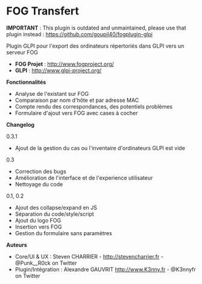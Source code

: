 FOG Transfert
============

**IMPORTANT** : This plugin is outdated and unmaintained, please use that plugin instead : https://github.com/goupil40/fogplugin-glpi

Plugin GLPI pour l'export des ordinateurs répertoriés dans GLPI vers un serveur FOG

* **FOG Projet** : http://www.fogproject.org/
* **GLPI** : http://www.glpi-project.org/

**Fonctionnalités**

 - Analyse de l'existant sur FOG
 - Comparaison par nom d'hôte et par adresse MAC
 - Compte rendu des correspondances, des potentiels problèmes
 - Formulaire d'ajout vers FOG avec cases à cocher
 
**Changelog**

0.3.1
 - Ajout de la gestion du cas ou l'inventaire d'ordinateurs GLPI est vide

0.3
 - Correction des bugs
 - Amélioration de l'interface et de l'experience utilisateur
 - Nettoyage du code

0.1, 0.2
 - Ajout des collapse/expand en JS
 - Séparation du code/style/script
 - Ajout du logo FOG
 - Insertion vers FOG
 - Gestion du formulaire sans paramètres

**Auteurs**

- Core/UI & UX : Steven CHARRIER - http://stevencharrier.fr - @Punk__R0ck on Twitter
- Plugin/Intégration : Alexandre GAUVRIT http://www.K3nny.fr - @K3nnyfr on Twitter
